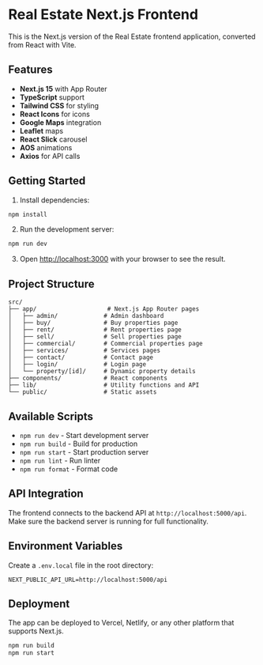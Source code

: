 # Real Estate Next.js Frontend

This is the Next.js version of the Real Estate frontend application, converted from React with Vite.

## Features

- **Next.js 15** with App Router
- **TypeScript** support
- **Tailwind CSS** for styling
- **React Icons** for icons
- **Google Maps** integration
- **Leaflet** maps
- **React Slick** carousel
- **AOS** animations
- **Axios** for API calls

## Getting Started

1. Install dependencies:
```bash
npm install
```

2. Run the development server:
```bash
npm run dev
```

3. Open [http://localhost:3000](http://localhost:3000) with your browser to see the result.

## Project Structure

```
src/
├── app/                    # Next.js App Router pages
│   ├── admin/             # Admin dashboard
│   ├── buy/               # Buy properties page
│   ├── rent/              # Rent properties page
│   ├── sell/              # Sell properties page
│   ├── commercial/        # Commercial properties page
│   ├── services/          # Services pages
│   ├── contact/           # Contact page
│   ├── login/             # Login page
│   └── property/[id]/     # Dynamic property details
├── components/            # React components
├── lib/                   # Utility functions and API
└── public/                # Static assets
```

## Available Scripts

- `npm run dev` - Start development server
- `npm run build` - Build for production
- `npm run start` - Start production server
- `npm run lint` - Run linter
- `npm run format` - Format code

## API Integration

The frontend connects to the backend API at `http://localhost:5000/api`. Make sure the backend server is running for full functionality.

## Environment Variables

Create a `.env.local` file in the root directory:

```
NEXT_PUBLIC_API_URL=http://localhost:5000/api
```

## Deployment

The app can be deployed to Vercel, Netlify, or any other platform that supports Next.js.

```bash
npm run build
npm run start
```